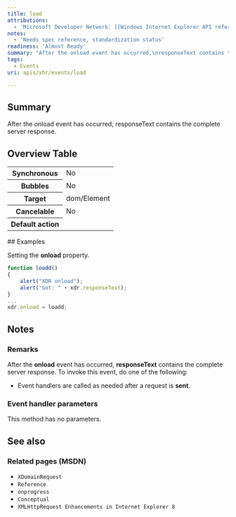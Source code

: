 ```yaml
---
title: load
attributions:
  - 'Microsoft Developer Network: [[Windows Internet Explorer API reference](http://msdn.microsoft.com/en-us/library/ie/hh828809%28v=vs.85%29.aspx) Article]'
notes:
  - 'Needs spec reference, standardization status'
readiness: 'Almost Ready'
summary: "After the onload event has occurred,\nresponseText contains the complete server response.\n"
tags:
  - Events
uri: apis/xhr/events/load

---
```

## Summary

After the onload event has occurred, responseText contains the complete server response.

## Overview Table

<table class="wikitable">
<tr>
<th>
Synchronous

</th>
<td>
No

</td>
</tr>
<tr>
<th>
Bubbles

</th>
<td>
No

</td>
</tr>
<tr>
<th>
Target

</th>
<td>
dom/Element

</td>
</tr>
<tr>
<th>
Cancelable

</th>
<td>
No

</td>
</tr>
<tr>
<th>
Default action

</th>
<td>
</td>
</tr>
</table>
## Examples

Setting the **onload** property.

``` js
function loadd()
{
    alert("XDR onload");
    alert("Got: " + xdr.responseText);
}
...
xdr.onload = loadd;
```

## Notes

### Remarks

After the **onload** event has occurred, **responseText** contains the complete server response. To invoke this event, do one of the following:

-   Event handlers are called as needed after a request is **sent**.

### Event handler parameters

This method has no parameters.

## See also

### Related pages (MSDN)

-   `XDomainRequest`
-   `Reference`
-   `onprogress`
-   `Conceptual`
-   `XMLHttpRequest Enhancements in Internet Explorer 8`
